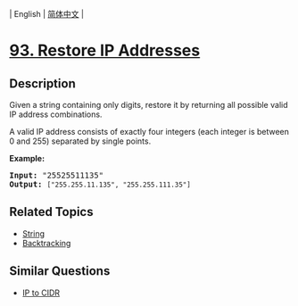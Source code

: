 
| English | [简体中文](README.md) |

# [93. Restore IP Addresses](https://leetcode-cn.com/problems/restore-ip-addresses/)

## Description

<p>Given a string containing only digits, restore it by returning all possible valid IP address combinations.</p>

<p>A valid IP address consists of exactly four integers&nbsp;(each integer is between 0 and 255) separated by single points.</p>

<p><strong>Example:</strong></p>

<pre>
<strong>Input:</strong> &quot;25525511135&quot;
<strong>Output:</strong> <code>[&quot;255.255.11.135&quot;, &quot;255.255.111.35&quot;]
</code></pre>


## Related Topics

- [String](https://leetcode-cn.com/tag/string)
- [Backtracking](https://leetcode-cn.com/tag/backtracking)

## Similar Questions

- [IP to CIDR](../ip-to-cidr/README_EN.md)
